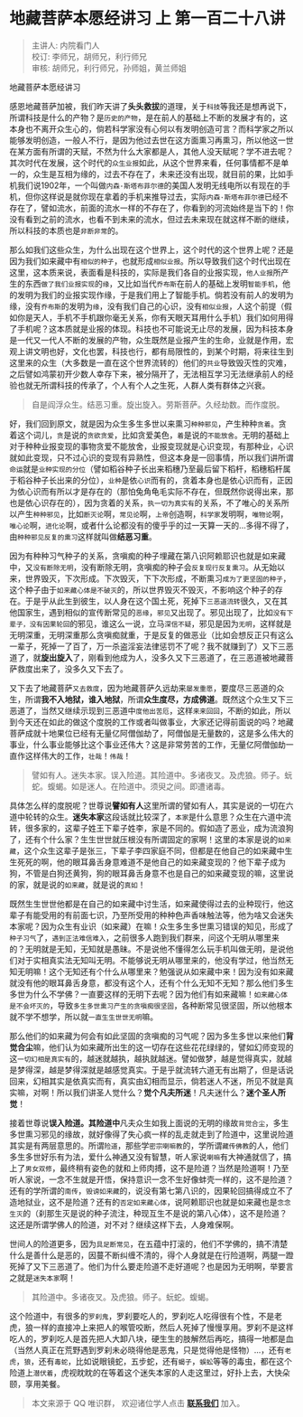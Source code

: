 # 地藏菩萨本愿经讲习 上 第一百二十八讲

> 主讲人: 内院看门人 <br />
> 校订: 李师兄，胡师兄，利行师兄 <br />
> 审核: 胡师兄，利行师兄，孙师姐，黄兰师姐 <br />

地藏菩萨本愿经讲习

感恩地藏菩萨加被，我们昨天讲了**头头救拔**的道理，关于`科技`等我还是想再说下，所谓科技是什么的产物？是`历史的产物`，是在前人的基础上不断的发展才有的，这本身也不离开众生心的，倘若科学家没有心何以有发明创造可言？而科学家之所以能够发明创造，一般人不行，是因为他过去世在这方面熏习再熏习，所以他这一世在某方面有所谓的天赋，不然为什么大家都是人，其他人没天赋呢？学不进去呢？其次时代在发展，这个时代的`众生业报`如此，从这个世界来看，任何事情都不是单一的，众生是互相为缘的，过去不存在了，未来还没有出现，就目前的果，比如手机我们说1902年，一个叫做`内森·斯塔布菲尔德`的美国人发明无线电所以有现在的手机，但你这样说是就你现在拿着的手机来推导过去，实际`内森·斯塔布菲尔德`已经不存在了，譬如流水，前面的流水一样的不存在了，你看到的河流始终是当下的！你没有看到之前的流水，也看不到未来的流水，但过去未来现在就这样不断的继续，所以科技的本质也是`非断非常`的。

那么如我们这些众生，为什么出现在这个世界上，这个时代的这个世界上呢？还是因为我们如来藏中有`相似的种子`，也就形成`相似业报`。所以导致我们这个时代出现在这里，这本质来说，表面看是科技的，实际是我们各自的业报实现，`他人业报`所产生的东西`做了我们业报实现`的`缘`，又比如当代`乔布斯`在前人的基础上发明`智能手机`，他的发明为我们的业报实现作缘，于是我们用上了智能手机。倘若没有前人的发明为缘，没有`乔布斯`的发明为`缘`，没有我们自己的心识，没有`相似业报`，人这个前提（假如你是天人，手机不手机跟你毫无关系，你有天眼天耳用什么手机）我们如何用得了手机呢？这本质就是业报的体现。科技也不可能说无止尽的发展，因为科技本身是一代又一代人不断的发展的产物，众生既然是业报产生的生命，业就是作用，宏观上讲文明也好，文化也罢，科技也行，都有局限性的，到某个时期，将来往生到这里来的众生（大多数是一直在这个世界流转的）他们的`共业`导致毁灭性的灾难，之后譬如鸿蒙初开少数人幸存下来，被分隔开了，无法相互学习无法继承前人的经验也就无所谓科技的传承了，个人有个人之生死，人群人类有群体之兴衰。

> 自是阎浮众生。结恶习重。旋出旋入。劳斯菩萨。久经劫数。而作度脱。

好，我们回到原文，就是因为众生多生多世以来熏习`种种邪见`，产生种种`贪着`。贪着这个词儿，`贪`是说的`贪欲贪爱`，比如贪爱美色，`着`是说的`不能放舍`。无明的基础上对于种种业报变现的事物贪爱不能放舍，业报变现就是心识变现，有那种业，心识就如此变现，只不过心识的变现有异熟性，但这本身是一回事情，所以我们讲所谓`命运`就是`业种实现的分位`（譬如稻谷种子长出来稻穗乃至最后留下稻杆，稻穗稻杆属于稻谷种子长出来的分位），`业种`是依`心识`而有的，贪着本身也是依心识而有，正因为依心识而有所以才是存在的（那怕兔角龟毛实际不存在，但既然你说得出来，那也是依心识存在的），因为贪着的关系，`执一切为真实有`的关系，不了唯心的关系所以产生`种种邪见`，比如`断灭论`啊，`常见论`啊，`上帝`创造啊，`科学家`发明啊，`唯物论`啊，`唯心论`啊，`进化论`啊，或者什么论都没有的傻乎乎的过一天算一天的...多得不得了，由`种种邪见反复的熏习`这样就叫做**结恶习重**。

因为有种种习气种子的关系，贪嗔痴的种子埋藏在第八识阿赖耶识也就是如来藏中，又`没有断除无明`，没有断除无明，贪嗔痴的种子会`反复现行反复熏习`。从无始以来，世界毁灭，下次形成。下次毁灭，下下次形成，不断熏习`成为了更坚固的种子`，这个种子由于`如来藏心体是不破灭`的，所以世界毁灭不毁灭，不影响这个种子的存在。于是乎从此生到彼生，以人身在这个国土死，死掉下`三恶道流转`很久，又在其他国家生，遇到相似的宣传断常见的`恶缘`，`邪见`又出现了。邪见出现了，比如`没有下辈子，没有因果轮回`的邪见，谁这么一说，立马`深信不疑`，邪见是因为`无明`，这样就是无明深重，无明深重那么贪嗔痴就重，于是反复的做恶业（比如会想反正只有这么一辈子，死掉一了百了，万一杀盗淫妄法律惩罚不了呢？我不就赚到了）又下三恶道了，就**旋出旋入**了，刚看到他成为人，没多久又下三恶道了，在三恶道被地藏菩萨救度出来了，没多久又下去了。

又下去了地藏菩萨`又去救度`，因为地藏菩萨久远劫来`屡发重愿`，要度尽三恶道的众生，所谓**我不入地狱，谁入地狱**，所谓**众生度尽，方成佛道**。既然这个众生又下三恶道了，当然又继续示现到三恶道中`度他出苦厄`，这样`来来回回`，不断的如此，所以到今天还在如此的做这个度脱的工作或者叫做事业，大家还记得前面说的吗？地藏菩萨成就十地果位已经有无量亿阿僧伽劫了，阿僧伽是无量数的，这是多么伟大的事业，什么事业能够比这个事业还伟大？这是非常劳苦的工作，无量亿阿僧伽劫一直作这样伟大的工作，`壮哉`！`伟哉`！

> 譬如有人。迷失本家。误入险道。其险道中。多诸夜叉。及虎狼。师子。蚖蛇。蝮蝎。如是迷人。在险道中。须臾之间。即遭诸毒。

具体怎么样的度脱呢？世尊说**譬如有人**这里所谓的譬如有人，其实是说的一切在六道中轮转的众生。**迷失本家**这段话就比较深了，`本家`是什么意思？众生在六道中流转，很多家的，这辈子姓王下辈子姓李，家是不同的。假如造了恶业，成为流浪狗了，还有个什么家？生生世世就压根没有所谓固定的家啊！这里的本家是说的`如来藏`，这个众生这辈子是张三，下辈子李四家庭不同，但都是在他自己的如来藏中生生死死的啊，他的眼耳鼻舌身意难道不是他自己的如来藏变现的？他下辈子成为狗，不管是白狗还黄狗，狗的眼耳鼻舌身意不也是自己的如来藏变现的嘛，这里说的家，就是说的`如来藏`，就是说的`真如`！

既然生生世世他都是在自己的如来藏中讨生活，如来藏使得过去的业种现行，他这辈子有能受用的有前面七识，乃至所受用的种种色声香味触法等，他为啥又会迷失本家呢？因为众生有业识（如来藏）在嘛！众生多生多世熏习错误的知见，形成了`种子习气`了，`遇到正法难信难入`，之前很多人跑到我们群来，问这个无明从哪里来的？无明就是无知，无知就是愚昧。不是说他不懂得怎么玩手机叫做无明，是说他们对于实相真实法无知叫无明。不能够说无明从哪里来的，他没有学过，他当然无知无明嘛！这个无知还有个什么从哪里来？勉强说从如来藏中来！因为没有如来藏就没有他的眼耳鼻舌身意，都没有这个人，还有个什么无知不无知？那么他们多生多世为什么不学佛？一直要这样的无明下去呢？因为他们有如来藏嘛！`如来藏心体是不会坏灭的`，导致`多生多世熏习产生的贪嗔痴很坚固`，各种断常见很坚固，所以他根本就不学不想学，所以就`一直生生世世无明`嘛。

那么他们的如来藏为何会有如此坚固的贪嗔痴的习气呢？因为多生多世以来他们**背觉合尘**嘛，他们认为如来藏所出生的这一切存在这些花花绿绿的，譬如幻师变现的这`一切幻相是真实有`的，越迷就越执，越执就越迷。譬如做梦，越是觉得真实，就越是梦得深，越是梦得深就是越感觉真实。于是乎就流转六道无有出期了，但是话说回来，幻相其实是依真实而有，真实由幻相而显示，倘若迷人不迷，所见不就是真实嘛，对啊！所以我们讲圣人觉什么？**觉个凡夫所迷**！凡夫迷什么？**迷个圣人所觉**！

接着世尊说**误入险道。其险道中**凡夫众生如我上面说的无明的缘故`背觉合尘`，多生多世熏习邪见的缘故，就好像得了失心疯一样的乱走就走到了险道中，这里说险道其实是有两层意思的。所谓`险道`，那些学`密宗喇嘛教`的，学所谓`藏传佛教`的人，他们多生多世好乐有为法，爱什么神通又没有智慧，听人家说`喇嘛`有大神通就信了，搞上了`男女双修`，最终稍有姿色的就和上师肉搏，这不是险道？当然是险道啊！乃至听人家说，一念不生就是开悟，保持意识一念不生好像蚌壳一样的，这不是险道？还有的学所谓的`南传`，`毁谤如来藏`的，说没有第七第八识的，因果轮回搞得成立不了造地狱业，这不是险道？还有的`否定如来藏心体`，说阿赖耶识也就是如来藏也是`念念生灭`的（刹那生灭是说的种子流注，种现互生不是说的第八心体），这不是险道？这还是所谓学佛人的险道，对不对？继续这样下去，人身难保啊。

世间人的险道更多，因为`具足断常见`，在五蕴中打滚的，他们不学佛的，搞不清楚什么是善什么是恶的，因蔓不断纠缠不清的，得个人身就是在行险道啊，两腿一蹬死掉了又下三恶道了。他们为什么要走险道不走好道呢？也是因为无明啊，举要言之就是`迷失本家`啊！

> 其险道中。多诸夜叉。及虎狼。师子。蚖蛇。蝮蝎。

这个险道中，有很多的`罗刹鬼`，罗刹要吃人的，罗刹吃人吃得很有个性，不是老虎，狼一样的直接冲上来把人的喉管咬断，然后人死掉了慢慢享用。罗刹不是这样吃人的，罗刹吃人是首先把人大卸八块，硬生生的肢解然后再吃，搞得一地都是血（当然人真正在荒野遇到罗刹未必晓得他是恶鬼，只是觉得他是怪物）...，还有`老虎`，`狼`，还有`毒蛇`，比如说眼镜蛇，五步蛇，还有`蝎子`，`蜈蚣`等等的毒虫，都在这个险道上`潜伏着`，虎视眈眈的在等着这个迷失本家的人走这里过，好扑上去，大快朵颐，享用美餐。

> 本文来源于 QQ 唯识群， 欢迎诸位学人点击 **[联系我们](https://mp.weixin.qq.com/s/lZCfWjmLjgNR165Tx4_bCQ)** 加入。
